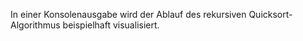 In einer Konsolenausgabe wird der Ablauf des rekursiven Quicksort-Algorithmus beispielhaft visualisiert.